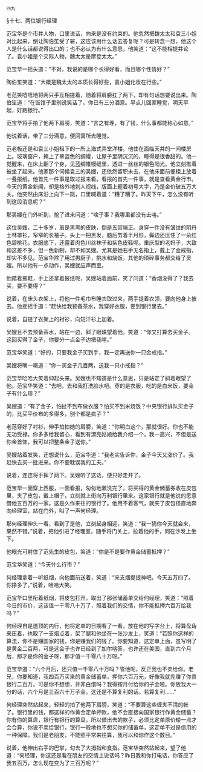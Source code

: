     四九 

   §十七、两位银行经理

   范宝华是个市井人物，口里说话，向来是没有约束的。他忽然把魏太太和袁三小姐对比起来，倒让陶伯笙受了窘，这应该用什么话去答复呢？可是转念一想，他这个人是什么话都说得出口的；也不必认为有什么意思，他笑道：“这不能相提并论了。袁小姐是个交际人物，魏太太是摩登太太。”

   范宝华一摇头道：“不对，我说的是哪个长得好看，而且哪个性情好？”

   陶伯笙笑道：“大概是魏太太的本质长得好些，袁小姐化妆在行些。”

   老范笑嘻嘻地将两只手互相搓着，随着将肩膀扛了两下，却有句话想要说出来。陶伯笙道：“在饭馆子里别说笑话了。你已有三分酒意。早点儿回家睡觉，明天早起，好跑银行。”

   范宝华将手拍了他两下肩膀，笑道：“言之有理，有了钱，什么事都能称心如意。”

   他说着话，带了三分酒意，便回寓所去睡觉。

   范老板还是和袁三小姐租下的一所上海式弄堂洋楼。他住在面临天井的一间楼房上。玻璃窗户，掩上了翠蓝色的绸幔，让屋子里阴沉沉的，睡得是很香甜的。他一觉醒来，在床上翻了个身，见蓝绸帷幔缝里，透进一丝丝的银色阳光。他立刻推着被坐了起来。他家那个伺候袁三的吴嫂，还依然留职未去，在他床面前便柜上放着一叠报纸。他首先一件事是取过报来看。看报的首先一件事，就是查看黄金行市。今天的黄金新闻，却是格外地刺人视线，版面上题着初号大字，乃是金价破五万大关。他突然由床沿上向下一跳，口里喊着道：“糟了糟了。昨天下午，怎么没有听到这段消息呢？”

   那吴嫂在门外听到，抢了进来问道：“啥子事？我哪里都没有去喀。”

   这位吴嫂，二十多岁，虽是黑黑的皮肤，倒是五官端正。身穿一件没有皱纹的阴丹士林罩衫，窄窄的长袖子。头上一把黑发，脑后剪着半月形，鬓边还压住了一朵红色碧桃花。衣服底下，还露着肉色川丝袜子和紫色皮鞋呢。重庆型的老妈子，大致和这差不多，但一色新制，却不如吴嫂。尤其是她右手无名指上，戴上了金戒指，却实不多见。范宝华除了用过男厨子，挑水和烧饭，其他的琐碎事务都交给了吴嫂。所以他有一点动作，吴嫂就应声而至。

   他踏着拖鞋，手上还拿着报纸呢，吴嫂站着面前，笑了问道：“香烟没得了？我去买，要不要得？”

   说着，在床头衣架上，将他一件毛巾布睡衣取过来，两手提着衣领，要向他身上披去。他摇摇手道：“赶快给我预备茶水，我穿好衣服，要到银行里去。”

   说着，自提了衣架上的衬衫，向短汗衫上加着。

   吴嫂且不去预备茶水，站在一边，斜了眼珠望着他。笑道：“你又打算去买金子。这回买得了金子，你要分一点金子边把我喀。”

   范宝华笑道：“好的，只要我金子买到手，我一定再送你一只金戒指。”

   吴嫂将嘴一噘道：“你一买金子几百两，送我一只小戒指？”

   范宝华哈哈大笑着仰起头来。吴嫂也不知道是什么意思，只是站定了斜着眼望了他。范宝华笑道：“去吧，去和我打洗脸水吧。穿的是衣服，吃的是白米饭，要金子有什么用？”

   吴嫂道：“有了金子，怕扯不到布做衣服？怕买不到米烧饭？中央银行排队买金子的，比买平价布的多得多，别个都是疯子？”

   老范穿好了衬衫，伸手拍拍她的肩膀，笑道：“你明白这个，那就很好。你也不能无功受禄。你多多给我留心，看到有漂亮姑娘给我介绍一个，我一高兴，不但是送你金首饰，我可以把整条金子送你。”

   吴嫂站着发笑，还想说什么，范宝华道：“我老实告诉你，金子今天又涨价了。我赶快去买一批进来。你不要耽误我的工夫。”

   说着，连连将手挥了两下。吴嫂听了这话，便只好走开了。

   范宝华一面穿上西服，一面看报，匆匆地漱洗完了，将买得的黄金储蓄券收在皮包里，夹了皮包，戴上帽子，立刻就上街向万利银行里来。这家银行就是他说的愿意借他五百万的一家。这是久作来往的银行了。他用不着客气，就夹了皮包径直地奔向经理室，站在门外，叫了一声何经理。

   那何经理伸头一看，看到了是他，立刻起身相迎，笑道：“我一猜你今天就会来，果然不错。”说着，把他引进了经理室，随手将门关上，拉着他的手，同在沙发上坐下。

   他眼光可射住了范先生的皮包，笑道：“你是不是要作黄金储蓄抵押？”

   范宝华笑道：“今天什么行市？”

   何经理拿着一听纸烟，向他面前送着，笑道：“来支烟提提神吧。今天五万四了。你挣多了。”说着，哈哈大笑。

   范宝华口里衔着纸烟，将皮包打开，取出了那张储蓄单交给何经理，笑道：“照着今日的市价，这该值一千零八十万了，照着我们的交情，你不能抵押六百万给我吗？”

   何经理自是透顶的内行，他将定单的日期看了一看，放在他的写字台上，将算盘角来压着，也取了一支烟点着，架了腿和他坐在一张沙发上，笑道：“若照你这样的算法，你不是赚国家的钱，你是赚我们的钱了。你要知道，这定单上面，虽写明了是黄金二百两，可是这金子也许已经到了加尔喀答，也许还在美国，直到六个月后，那才是你的金子呀，那才值一千零八十万呀。”

   范宝华道：“六个月后，还只值一千零八十万吗？管他呢，反正我也不卖给你。老兄，你要知道，我四百万买来的黄金储蓄单，押你六百万元，好像我就先赚了你贵银行二百万。可是你不想想，并非白借吗？我得按月付给你的子金啦。你放我大一分的话，六个月是三百六十万子金，这还是不算复利的话。若算复利……”

   何经理突然站起来，轻轻的拍了他两下肩膀，笑道：“不要算这些缠夹不清的帐了。银行里的钱，都这样的作黄金定单押款，他不会直接向国家银行作黄金储蓄？你有你的算盘，银行有银行的算盘，所以借出去的款子，必须比定单原价矮一点才会合算，你说不卖给银行，银行一般地也不想买你的储蓄单，这定单不过是信用的一种保障。我们是老朋友，不能照平常来往算，我可以和你作这个数目。”

   说着，他伸出右手的巴掌，勾去了大拇指和食指。范宝华突然站起来，望了他道：“何经理，你这还是看在朋友的交情上说话吗？昨日我和你打电话，你答应了我五百万，怎么现在变为了三百万呢？”

